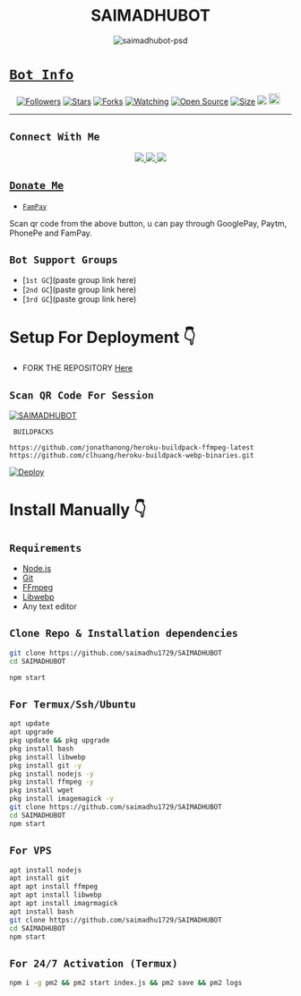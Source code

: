 

<h1 align="center">SAIMADHUBOT<br></h1>

<p align="center">
<img src="https://i.ibb.co/M97QfLt/saimadhubot-psd.jpg" alt="saimadhubot-psd" border="0"> 
</p>
<p align="center">
<a href="https://github.com/saimadhu1729">
</p>


# ```Bot Info```
<p align="center">
<a href="https://github.com/DGXeon/followers"><img title="Followers" src="https://img.shields.io/github/followers/DGXeon?color=red&style=flat-square"></a>
<a href="https://github.com/DGXeon/CheemsBot-MD5/stargazers/"><img title="Stars" src="https://img.shields.io/github/stars/DGXeon/CheemsBot-MD5?color=blue&style=flat-square"></a>
<a href="https://github.com/DGXeon/CheemsBot-MD5/network/members"><img title="Forks" src="https://img.shields.io/github/forks/DGXeon/CheemsBot-MD5?color=red&style=flat-square"></a>
<a href="https://github.com/DGXeon/CheemsBot-MD5/watchers"><img title="Watching" src="https://img.shields.io/github/watchers/DGXeon/CheemsBot-MD5?label=Watchers&color=blue&style=flat-square"></a>
<a href="https://github.com/DGXeon/CheemsBot-MD5"><img title="Open Source" src="https://img.shields.io/badge/Author-Xeon%20Bot%20Inc.-red?v=103"></a>
<a href="https://github.com/DGXeon/CheemsBot-MD5/"><img title="Size" src="https://img.shields.io/github/repo-size/DGXeon/CheemsBot-MD5?style=flat-square&color=green"></a>
<a href="https://hits.seeyoufarm.com"><img src="https://hits.seeyoufarm.com/api/count/incr/badge.svg?url=https%3A%2F%2Fgithub.com%2FDGXeon%2FCheemsBot-MD5&count_bg=%2379C83D&title_bg=%23555555&icon=probot.svg&icon_color=%2300FF6D&title=hits&edge_flat=false"/></a>
<a href="https://github.com/DGXeon/CheemsBot-MD5/graphs/commit-activity"><img height="20" src="https://img.shields.io/badge/Maintained%3F-yes-green.svg"></a>&nbsp;&nbsp;
</p>
<p align='center'>
    </p>

-------

## ```Connect With Me```
<p align="center">
<a href="https://wa.me/919505579643"><img src="https://img.shields.io/badge/Contact saimadhu owner -25D366?style=for-the-badge&logo=whatsapp&logoColor=white" />
<a href="https://chat.whatsapp.com/HYj9wu5Jrv6CROxyeQbHoS"><img src="https://img.shields.io/badge/WA GROUP-25D366?style=for-the-badge&logo=whatsapp&logoColor=white" />
<a href="https://youtube.com/channel/UCvAo9TZ0Pw9vrJ_0WYRyO3A"><img src="https://img.shields.io/badge/YOUTUBE support-ff0000?style=for-the-badge&logo=youtube&logoColor=ff000000&link=https://www.youtube.com/c/BOTINDO" /><br>
</p>

## ```Donate Me```

- [`FamPay`](https://telegra.ph/file/8737b098fd5702daeb7e0.jpg)

<p align="left">
Scan qr code from the above button, u can pay through GooglePay, Paytm, PhonePe and FamPay.
</p>

## ```Bot Support Groups```

- [`1st GC`](paste group link here)
- [`2nd GC`](paste group link here)
- [`3rd GC`](paste group link here)

# Setup For Deployment 👇

- FORK THE REPOSITORY [Here](https://github.com/saimadhu1729/SAIMADHUBOT/fork)

## `Scan QR Code For Session`
[![SAIMADHUBOT](https://repl.it/badge/github/quiec/whatsasena)](https://replit.com/@DGXeon/Cheems-Bot-Multi-Device-Qr-Code-Generator?output%20only=1&lite=1#index.js)

 ` BUILDPACKS`

```
https://github.com/jonathanong/heroku-buildpack-ffmpeg-latest
https://github.com/clhuang/heroku-buildpack-webp-binaries.git
```

[![Deploy](https://www.herokucdn.com/deploy/button.svg)](https://heroku.com/deploy?template=https://github.com/saimadhu1729/SAIMADHUBOT/)

# Install Manually 👇
## `Requirements`
* [Node.js](https://nodejs.org/en/)
* [Git](https://git-scm.com/downloads)
* [FFmpeg](https://github.com/BtbN/FFmpeg-Builds/releases/download/autobuild-2020-12-08-13-03/ffmpeg-n4.3.1-26-gca55240b8c-win64-gpl-4.3.zip)
* [Libwebp](https://developers.google.com/speed/webp/download)
* Any text editor
## `Clone Repo & Installation dependencies`
```bash
git clone https://github.com/saimadhu1729/SAIMADHUBOT
cd SAIMADHUBOT

npm start
```
## `For Termux/Ssh/Ubuntu`
```bash
apt update
apt upgrade
pkg update && pkg upgrade
pkg install bash
pkg install libwebp
pkg install git -y
pkg install nodejs -y 
pkg install ffmpeg -y 
pkg install wget
pkg install imagemagick -y
git clone https://github.com/saimadhu1729/SAIMADHUBOT
cd SAIMADHUBOT
npm start
```
## `For VPS`
```bash
apt install nodejs 
apt install git 
apt apt install ffmpeg 
apt apt install libwebp 
apt apt install imagrmagick
apt install bash
git clone https://github.com/saimadhu1729/SAIMADHUBOT
cd SAIMADHUBOT
npm start
```
## `For 24/7 Activation (Termux)`
```bash
npm i -g pm2 && pm2 start index.js && pm2 save && pm2 logs
```
